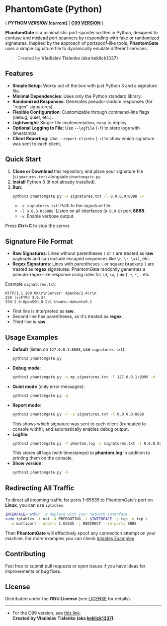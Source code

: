# PhantomGate (Python)

( **_PYTHON VERSION [current]_** | **[C99 VERSION](https://github.com/keklick1337/PhantomGateC99)** )

**PhantomGate** is a minimalistic port-spoofer written in Python, designed to confuse and mislead port scanners by responding with fake or randomized signatures. Inspired by the approach of portspoof-like tools, **PhantomGate** uses a simple signature file to dynamically emulate different services.

> Created by **Vladislav Tislenko (aka keklick1337)**

## Features

- **Simple Setup**: Works out of the box with just Python 3 and a signature file.  
- **Minimal Dependencies**: Uses only the Python standard library.  
- **Randomized Responses**: Generates pseudo-random responses (for "regex" signatures).  
- **Flexible Configuration**: Customizable through command-line flags (debug, quiet, etc.).  
- **Lightweight**: Single-file implementation, easy to deploy.
- **Optional Logging to File**: Use `--logfile` (`-f`) to store logs with timestamps.
- **Client Reporting**: Use `--report-clients` (`-r`) to show which signature was sent to each client.

## Quick Start

1. **Clone or Download** this repository and place your signature file (`signatures.txt`) alongside `phantomgate.py`.
2. **Install** Python 3 (if not already installed).
3. **Run**:
   ```bash
   python3 phantomgate.py -s signatures.txt -l 0.0.0.0:8888 -v
   ```
   - `-s signatures.txt`: Path to the signature file.  
   - `-l 0.0.0.0:8888`: Listen on all interfaces (`0.0.0.0`) port **8888**.  
   - `-v`: Enable verbose output.

Press **Ctrl+C** to stop the server.

## Signature File Format

- **Raw Signatures**: Lines without parentheses `(` or `)` are treated as **raw** payloads and can include escaped sequences like `\n`, `\r`, `\x41`, etc.
- **Regex Signatures**: Lines with parentheses `(` or square brackets `[` are treated as **regex** signatures. PhantomGate randomly generates a pseudo-regex-like response using rules for `\d`, `\w`, `[abc]`, `+`, `*`, `.` etc.

Example `signatures.txt`:
```
HTTP/1.1 200 OK\r\nServer: Apache/2.4\r\n
220 (vsFTPd 3.0.3)
SSH-2.0-OpenSSH_8.2p1 Ubuntu-4ubuntu0.1
```
- First line is interpreted as **raw**.  
- Second line has parentheses, so it's treated as **regex**.  
- Third line is **raw**.

## Usage Examples

- **Default** (listen on `127.0.0.1:8888`, use `signatures.txt`):
  ```bash
  python3 phantomgate.py
  ```
- **Debug mode**:
  ```bash
  python3 phantomgate.py -s my_signatures.txt -l 127.0.0.1:9999 -d
  ```
- **Quiet mode** (only error messages):
  ```bash
  python3 phantomgate.py -q
  ```
- **Report mode**:
  ```bash
  python3 phantomgate.py -r -s signatures.txt -l 0.0.0.0:8888
  ```
  This shows which signature was sent to each client (truncated to console width), and automatically enables debug output.
- **Logfile**:
  ```bash
  python3 phantomgate.py -f phantom.log -s signatures.txt -l 0.0.0.0:8888
  ```
  This stores all logs (with timestamps) to **phantom.log** in addition to printing them on the console.
- **Show version**:
  ```bash
  python3 phantomgate.py -V
  ```

## Redirecting All Traffic

To direct all incoming traffic for ports 1–65535 to PhantomGate’s port on **Linux**, you can use `iptables`:
```bash
INTERFACE="eth0"  # Replace with your network interface
sudo iptables -t nat -A PREROUTING -i $INTERFACE -p tcp -m tcp \
  -m multiport --dports 1:65535 -j REDIRECT --to-ports 8888
```
Then **PhantomGate** will effectively spoof any connection attempt on your machine.
For more examples you can check [Iptables Examples](examples)

## Contributing

Feel free to submit pull requests or open issues if you have ideas for improvements or bug fixes.

## License

Distributed under the **GNU License** (see [LICENSE](LICENSE) for details).

---
- For the C99 version, see [this link](https://github.com/keklick1337/PhantomGateC99).  
**Created by Vladislav Tislenko (aka [keklick1337](https://github.com/keklick1337))**.